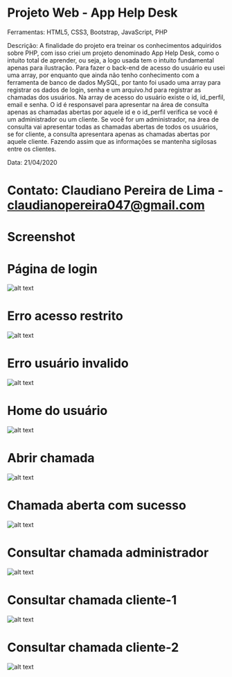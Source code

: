 # Projeto Web - App Help Desk

Ferramentas: HTML5, CSS3, Bootstrap, JavaScript, PHP

Descrição: A finalidade do projeto era treinar os conhecimentos adquiridos sobre PHP, com isso criei um projeto denominado App Help Desk, como o intuito total de aprender, ou seja, a logo usada tem o intuito fundamental apenas para ilustração. Para fazer o back-end de acesso do usuário eu usei uma array, por enquanto que ainda não tenho conhecimento com a ferramenta de banco de dados MySQL, por tanto foi usado uma array para registrar os dados de login, senha e um arquivo.hd para registrar as chamadas dos usuários.
Na array de acesso do usuário existe o id, id_perfil, email e senha. O id é responsavel para apresentar na área de consulta apenas as chamadas abertas por aquele id e o id_perfil verifica se você é um administrador ou um cliente. Se você for um administrador, na área de consulta vai apresentar todas as chamadas abertas de todos os usuários, se for cliente, a consulta apresentara apenas as chamadas abertas por aquele cliente. Fazendo assim que as informações se mantenha sigilosas entre os clientes.

Data: 21/04/2020

# Contato: Claudiano Pereira de Lima - claudianopereira047@gmail.com

# Screenshot

# Página de login
![alt text](https://i.imgur.com/vTi0DIj.png)

# Erro acesso restrito
![alt text](https://i.imgur.com/wYgv8c9.png)

# Erro usuário invalido
![alt text](https://i.imgur.com/BYlclVJ.png)

# Home do usuário
![alt text](https://i.imgur.com/MY4iyME.png)

# Abrir chamada
![alt text](https://i.imgur.com/L125dRu.png)

# Chamada aberta com sucesso
![alt text](https://i.imgur.com/nIM0QuH.png)

# Consultar chamada administrador
![alt text](https://i.imgur.com/LthdR3X.png)

# Consultar chamada cliente-1
![alt text](https://i.imgur.com/BaEQ4Fk.png)

# Consultar chamada cliente-2
![alt text](https://i.imgur.com/648NBD6.png)


